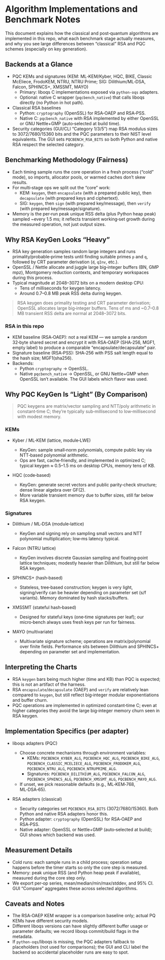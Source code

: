 # Algorithm Implementations and Benchmark Notes

This document explains how the classical and post‑quantum algorithms are implemented in this repo, what each benchmark stage actually measures, and why you see large differences between “classical” RSA and PQC schemes (especially on key generation).

## Backends at a Glance

- PQC KEMs and signatures (KEM: ML‑KEM/Kyber, HQC, BIKE, Classic McEliece, FrodoKEM, NTRU, NTRU Prime; SIG: Dilithium/ML‑DSA, Falcon, SPHINCS+, XMSSMT, MAYO)
  - Primary: liboqs C implementations exposed via `python-oqs` adapters.
  - Optional: native C wrapper (`pqcbench_native`) that calls liboqs directly (no Python in hot path).
- Classical RSA baselines
  - Python: `cryptography` (OpenSSL) for RSA‑OAEP and RSA‑PSS.
  - Native C: `pqcbench_native` with RSA implemented by either OpenSSL or GNU Nettle+GMP (auto‑selected at build time).
- Security categories (GUI/CLI “Category 1/3/5”) map RSA modulus sizes to 3072/7680/15360 bits and the PQC parameters to their NIST level equivalents. The GUI sets `PQCBENCH_RSA_BITS` so both Python and native RSA respect the selected category.

## Benchmarking Methodology (Fairness)

- Each timing sample runs the core operation in a fresh process (“cold” mode), so imports, allocator pools, or warmed caches don’t skew results.
- For multi‑stage ops we split out the “core” work:
  - KEM: `keygen`, then `encapsulate` (with a prepared public key), then `decapsulate` (with prepared keys and ciphertext).
  - SIG: `keygen`, then `sign` (with prepared key/message), then `verify` (with prepared key/message/signature).
- Memory is the per‑run peak unique RSS delta (plus Python heap peak) sampled ~every 1.5 ms; it reflects transient working‑set growth during the measured operation, not just output sizes.

## Why RSA KeyGen Looks “Heavy”

- RSA key generation samples random large integers and runs primality/probable‑prime tests until finding suitable primes `p` and `q`, followed by CRT parameter derivation (`d`, `qInv`, etc.).
- OpenSSL / Nettle allocate and juggle large big‑integer buffers (BN, GMP mpz), Montgomery reduction contexts, and temporary workspaces during this process.
- Typical magnitude at 2048–3072 bits on a modern desktop CPU:
  - Tens of milliseconds for keygen latency.
  - Around 0.7–0.8 MB peak RSS delta during keygen.

> RSA keygen does primality testing and CRT parameter derivation; OpenSSL allocates large big‑integer buffers. Tens of ms and ~0.7–0.8 MB transient RSS delta are normal at 2048–3072 bits.

### RSA in this repo

- KEM baseline (RSA‑OAEP): not a real KEM — we sample a random 32‑byte shared secret and encrypt it with RSA‑OAEP (SHA‑256, MGF1, empty label) to produce a comparable “encapsulate/decapsulate” pair.
- Signature baseline (RSA‑PSS): SHA‑256 with PSS salt length equal to the hash size; MGF1(sha256).
- Backends:
  - Python `cryptography` → OpenSSL.
  - Native `pqcbench_native` → OpenSSL, or GNU Nettle+GMP when OpenSSL isn’t available. The GUI labels which flavor was used.

## Why PQC KeyGen Is “Light” (By Comparison)

> PQC keygens are matrix/vector sampling and NTT/poly arithmetic in constant‑time C; they’re typically sub‑millisecond to low‑millisecond with modest memory.

### KEMs

- Kyber / ML‑KEM (lattice, module‑LWE)
  - KeyGen: sample small‑norm polynomials, compute public key via NTT‑based polynomial arithmetic.
  - Ops are fast, cache‑friendly, and implemented in optimized C; typical keygen ≈ 0.5–1.5 ms on desktop CPUs, memory tens of KB.

- HQC (code‑based)
  - KeyGen: generate secret vectors and public parity‑check structure; dense linear algebra over GF(2).
  - More variable transient memory due to buffer sizes, still far below RSA keygen.

### Signatures

- Dilithium / ML‑DSA (module‑lattice)
  - KeyGen and signing rely on sampling small vectors and NTT polynomial multiplication; low‑ms latency typical.

- Falcon (NTRU lattice)
  - KeyGen involves discrete Gaussian sampling and floating‑point lattice techniques; modestly heavier than Dilithium, but still far below RSA keygen.

- SPHINCS+ (hash‑based)
  - Stateless, tree‑based construction; keygen is very light, signing/verify can be heavier depending on parameter set (s/f variants). Memory dominated by hash stacks/buffers.

- XMSSMT (stateful hash‑based)
  - Designed for stateful keys (one‑time signatures per leaf); our micro‑bench always uses fresh keys per run for fairness.

- MAYO (multivariate)
  - Multivariate signature scheme; operations are matrix/polynomial over finite fields. Performance sits between Dilithium and SPHINCS+ depending on parameter set and implementation.

## Interpreting the Charts

- RSA `keygen` bars being much higher (time and KB) than PQC is expected; this is not an artifact of the harness.
- RSA `encapsulate`/`decapsulate` (OAEP) and `verify` are relatively lean compared to `keygen`, but still reflect big‑integer modular exponentiations and buffer churn.
- PQC operations are implemented in optimized constant‑time C; even at higher categories they avoid the large big‑integer memory churn seen in RSA keygen.

## Implementation Specifics (per adapter)

- liboqs adapters (PQC)
  - Choose concrete mechanisms through environment variables:
    - KEMs: `PQCBENCH_KYBER_ALG`, `PQCBENCH_HQC_ALG`, `PQCBENCH_BIKE_ALG`, `PQCBENCH_CLASSIC_MCELIECE_ALG`, `PQCBENCH_FRODOKEM_ALG`, `PQCBENCH_NTRU_ALG`, `PQCBENCH_NTRUPRIME_ALG`.
    - Signatures: `PQCBENCH_DILITHIUM_ALG`, `PQCBENCH_FALCON_ALG`, `PQCBENCH_SPHINCS_ALG`, `PQCBENCH_XMSSMT_ALG`, `PQCBENCH_MAYO_ALG`.
  - If unset, we pick reasonable defaults (e.g., ML‑KEM‑768, ML‑DSA‑65).

- RSA adapters (classical)
  - Security categories set `PQCBENCH_RSA_BITS` (3072/7680/15360). Both Python and native RSA adapters honor this.
  - Python adapter: `cryptography` (OpenSSL) for RSA‑OAEP and RSA‑PSS.
  - Native adapter: OpenSSL or Nettle+GMP (auto‑selected at build); GUI shows which backend was used.

## Measurement Details

- Cold runs: each sample runs in a child process; operation setup happens before the timer starts so only the core step is measured.
- Memory: peak unique RSS (and Python heap peak if available), measured during the core step only.
- We export per‑op series, mean/median/min/max/stddev, and 95% CI. GUI “Compare” aggregates these across selected algorithms.

## Caveats and Notes

- The RSA‑OAEP KEM wrapper is a comparison baseline only; actual PQ KEMs have different security models.
- Different liboqs versions can have slightly different buffer usage or parameter defaults; we record liboqs commit/build flags in the metadata.
- If `python-oqs`/liboqs is missing, the PQC adapters fallback to placeholders (not used for comparisons); the GUI and CLI label the backend so accidental placeholder runs are easy to spot.

